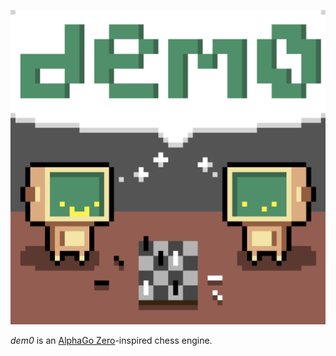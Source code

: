 
![](./assets/demo.png)

*dem0* is an [AlphaGo Zero](https://www.nature.com/articles/nature24270)-inspired chess engine.
